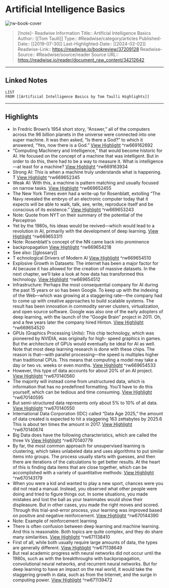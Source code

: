 # Artificial Intelligence Basics

![rw-book-cover](https://readwise-assets.s3.amazonaws.com/media/uploaded_book_covers/profile_174804/jjNY6SOhKXZjUzsG6nVRe6zwecJ_q_S9a3F-GHBKbnk-cover_Xr2hBdn.png)
<br>
>[!note]- Readwise Information
>Title:: Artificial Intelligence Basics
>Author:: [[Tom Taulli]]
>Type:: #Readwise/category/articles
>Published-Date:: [[2019-07-30]]
>Last-Highlighted-Date:: [[2024-02-02]]
>Readwise-Link:: https://readwise.io/bookreview/37209128
>Readwise-Source:: #Readwise/source/reader
>Source URL:: https://readwise.io/reader/document_raw_content/34212642
--- 

## Linked Notes
```dataview
LIST
FROM [[Artificial Intelligence Basics by Tom Taulli Highlights]]
```

---

## Highlights
- In Fredric Brown’s 1954 short story, “Answer,” all of the computers across the 96 billion planets in the universe were connected into one super machine. It was then asked, “Is there a God?” to which it answered, “Yes, now there is a God.” [View Highlight](https://readwise.io/open/669162692) ^rw669162692
- “Computing Machinery and Intelligence,” that would become historic for AI. He focused on the concept of a machine that was intelligent. But in order to do this, there had to be a way to measure it. What is intelligence—at least for a machine? [View Highlight](https://readwise.io/open/669163934) ^rw669163934
- Strong AI: This is when a machine truly understands what is happening. T [View Highlight](https://readwise.io/open/669652345) ^rw669652345
- Weak AI: With this, a machine is pattern matching and usually focused on narrow tasks. [View Highlight](https://readwise.io/open/669652455) ^rw669652455
- The New York Times even had a write-up for Rosenblatt, extolling “The Navy revealed the embryo of an electronic computer today that it expects will be able to walk, talk, see, write, reproduce itself and be conscious of its existence.” [View Highlight](https://readwise.io/open/669653243) ^rw669653243
- Note: Quote from NYT on their summary of the potential of the Perceptron
- Yet by the 1980s, his ideas would be revived—which would lead to a revolution in AI, primarily with the development of deep learning. [View Highlight](https://readwise.io/open/669653311) ^rw669653311
- Note: Rosenblatt's concept of the NN came back into prominence
- backpropagation [View Highlight](https://readwise.io/open/669654218) ^rw669654218 
- See also: [[glossary]] 
- T echnological Drivers of Modern AI [View Highlight](https://readwise.io/open/669654510) ^rw669654510
- Explosive Growth in Datasets: The internet has been a major factor for AI because it has allowed for the creation of massive datasets. In the next chapter, we’ll take a look at how data has transformed this technology. [View Highlight](https://readwise.io/open/669654512) ^rw669654512
- Infrastructure: Perhaps the most consequential company for AI during the past 15 years or so has been Google. To keep up with the indexing of the Web—which was growing at a staggering rate—the company had to come up with creative approaches to build scalable systems. The result has been innovation in commodity server clusters, virtualization, and open source software. Google was also one of the early adopters of deep learning, with the launch of the “Google Brain” project in 2011. Oh, and a few years later the company hired Hinton. [View Highlight](https://readwise.io/open/669654520) ^rw669654520
- GPUs (Graphics Processing Units): This chip technology, which was pioneered by NVIDIA, was originally for high- speed graphics in games. But the architecture of GPUs would eventually be ideal for AI as well. Note that most deep learning research is done with these chips. The reason is that—with parallel processing—the speed is multiples higher than traditional CPUs. This means that computing a model may take a day or two vs. weeks or even months. [View Highlight](https://readwise.io/open/669654533) ^rw669654533
- However, this type of data accounts for about 20% of an AI project. [View Highlight](https://readwise.io/open/670140560) ^rw670140560
- The majority will instead come from unstructured data, which is information that has no predefined formatting. You’ll have to do this yourself, which can be tedious and time consuming. [View Highlight](https://readwise.io/open/670140595) ^rw670140595
- But semi-structured data represents only about 5% to 10% of all data. [View Highlight](https://readwise.io/open/670140550) ^rw670140550
- International Data Corporation (IDC) called “Data Age 2025,” the amount of data created is expected to hit a staggering 163 zettabytes by 2025.6 This is about ten times the amount in 2017. [View Highlight](https://readwise.io/open/670140674) ^rw670140674
- Big Data does have the following characteristics, which are called the three Vs [View Highlight](https://readwise.io/open/670140779) ^rw670140779
- By far, the most common approach for unsupervised learning is clustering, which takes unlabeled data and uses algorithms to put similar items into groups. The process usually starts with guesses, and then there are iterations of the calculations to get better results. At the heart of this is finding data items that are close together, which can be accomplished with a variety of quantitative methods: [View Highlight](https://readwise.io/open/670143179) ^rw670143179
- When you were a kid and wanted to play a new sport, chances were you did not read a manual. Instead, you observed what other people were doing and tried to figure things out. In some situations, you made mistakes and lost the ball as your teammates would show their displeasure. But in other cases, you made the right moves and scored. Through this trial-and-error process, your learning was improved based on positive and negative reinforcement. [View Highlight](https://readwise.io/open/670144390) ^rw670144390
- Note: Example of reinforcement learning
- There is often confusion between deep learning and machine learning. And this is reasonable. Both topics are quite complex, and they do share many similarities. [View Highlight](https://readwise.io/open/671138410) ^rw671138410
- First of all, while both usually require large amounts of data, the types are generally different. [View Highlight](https://readwise.io/open/671138649) ^rw671138649
- But real academic progress with neural networks did not occur until the 1980s, such as with the breakthroughs with backpropagation, convolutional neural networks, and recurrent neural networks. But for deep learning to have an impact on the real world, it would take the staggering growth in data, such as from the Internet, and the surge in computing power. [View Highlight](https://readwise.io/open/671139472) ^rw671139472
